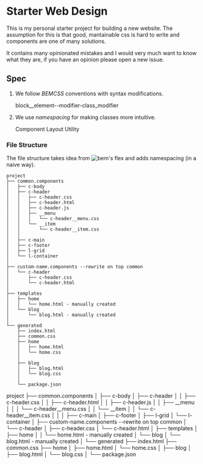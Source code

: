 # Starter Web Design

This is my personal starter project for building a new website.
The assumption for this is that good, mantainable css is hard to write and components are one of many solutions.

It contains many opinionated mistakes and I would very much want to know what they are,
if you have an opinion please open a new issue.

## Spec

1. We follow *BEMCSS* conventions with syntax modifications.

    block__element--modifier-class_modifier

2. We use *namespacing* for making classes more intuitive.

    Component
    Layout
    Utility

### File Structure

The file structure takes idea from ![bem's flex](https://en.bem.info/methodology/filestructure/#flex) and adds namespacing (in a naive way).

```
project
├── common.components
│   ├── c-body
│   ├── c-header
│   │   ├── c-header.css
│   │   ├── c-header.html
│   │   ├── c-header.js
│   │   ├── __menu
│   │   │   └── c-header__menu.css
│   │   └── __item
│   │       └── c-header__item.css
│   │
│   ├── c-main
│   ├── c-footer
│   ├── l-grid
│   └── l-container
│
├── custom-name.components --rewrite on top common
│   └── c-header
│       ├── c-header.css
│       └── c-header.html
│
├── templates
│   ├── home
│   │   └── home.html - manually created
│   └── blog
│       └── blog.html - manually created
│
└── generated
    ├── index.html
    ├── common.css
    ├── home
    │   ├── home.html
    │   └── home.css
    │
    ├── blog
    │   ├── blog.html
    │   └── blog.css
    │
    └── package.json
```

project
├── common.components
│   ├── c-body
│   ├── c-header
│   │   ├── c-header.css
│   │   ├── c-header.html
│   │   ├── c-header.js
│   │   ├── __menu
│   │   │   └── c-header__menu.css
│   │   └── __item
│   │       └── c-header__item.css
│   │
│   ├── c-main
│   ├── c-footer
│   ├── l-grid
│   └── l-container
│
├── custom-name.components --rewrite on top common
│   └── c-header
│       ├── c-header.css
│       └── c-header.html
│
├── templates
│   ├── home
│   │   └── home.html - manually created
│   └── blog
│       └── blog.html - manually created
│
└── generated
    ├── index.html
    ├── common.css
    ├── home
    │   ├── home.html
    │   └── home.css
    │
    ├── blog
    │   ├── blog.html
    │   └── blog.css
    │
    └── package.json